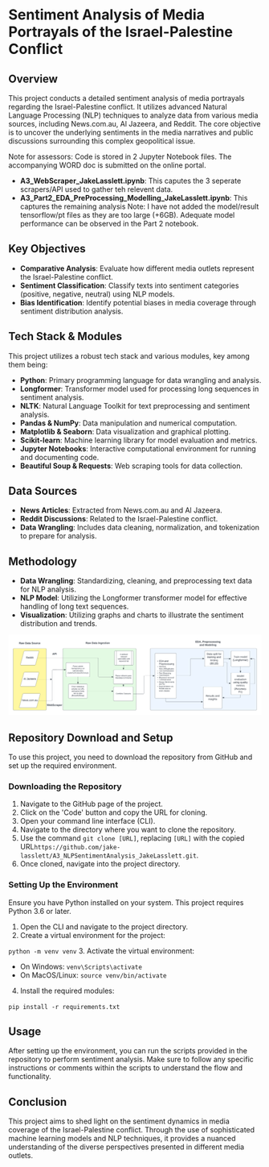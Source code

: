 # Sentiment Analysis of Media Portrayals of the Israel-Palestine Conflict

## Overview

This project conducts a detailed sentiment analysis of media portrayals regarding the Israel-Palestine conflict. It utilizes advanced Natural Language Processing (NLP) techniques to analyze data from various media sources, including News.com.au, Al Jazeera, and Reddit. The core objective is to uncover the underlying sentiments in the media narratives and public discussions surrounding this complex geopolitical issue.

Note for assessors: Code is stored in 2 Jupyter Notebook files. The accompanying WORD doc is submitted on the online portal.
- **A3_WebScraper_JakeLasslett.ipynb**: This caputes the 3 seperate scrapers/API used to gather teh relevent data.
- **A3_Part2_EDA_PreProcessing_Modelling_JakeLasslett.ipynb**: This captures the remaining analysis
Note: I have not added the model/result tensorflow/pt files as they are too large (+6GB). Adequate model performance can be observed in the Part 2 notebook.

## Key Objectives
- **Comparative Analysis**: Evaluate how different media outlets represent the Israel-Palestine conflict.
- **Sentiment Classification**: Classify texts into sentiment categories (positive, negative, neutral) using NLP models.
- **Bias Identification**: Identify potential biases in media coverage through sentiment distribution analysis.

## Tech Stack & Modules
This project utilizes a robust tech stack and various modules, key among them being:
- **Python**: Primary programming language for data wrangling and analysis.
- **Longformer**: Transformer model used for processing long sequences in sentiment analysis.
- **NLTK**: Natural Language Toolkit for text preprocessing and sentiment analysis.
- **Pandas & NumPy**: Data manipulation and numerical computation.
- **Matplotlib & Seaborn**: Data visualization and graphical plotting.
- **Scikit-learn**: Machine learning library for model evaluation and metrics.
- **Jupyter Notebooks**: Interactive computational environment for running and documenting code.
- **Beautiful Soup & Requests**: Web scraping tools for data collection.

## Data Sources
- **News Articles**: Extracted from News.com.au and Al Jazeera.
- **Reddit Discussions**: Related to the Israel-Palestine conflict.
- **Data Wrangling**: Includes data cleaning, normalization, and tokenization to prepare for analysis.

## Methodology
- **Data Wrangling**: Standardizing, cleaning, and preprocessing text data for NLP analysis.
- **NLP Model**: Utilizing the Longformer transformer model for effective handling of long text sequences.
- **Visualization**: Utilizing graphs and charts to illustrate the sentiment distribution and trends.

![](A3_Data_Workflow.png)

## Repository Download and Setup

To use this project, you need to download the repository from GitHub and set up the required environment.

### Downloading the Repository

1. Navigate to the GitHub page of the project.
2. Click on the 'Code' button and copy the URL for cloning.
3. Open your command line interface (CLI).
4. Navigate to the directory where you want to clone the repository.
5. Use the command `git clone [URL]`, replacing `[URL]` with the copied URL`https://github.com/jake-lasslett/A3_NLPSentimentAnalysis_JakeLasslett.git`.
6. Once cloned, navigate into the project directory.

### Setting Up the Environment

Ensure you have Python installed on your system. This project requires Python 3.6 or later.

1. Open the CLI and navigate to the project directory.
2. Create a virtual environment for the project:

`python -m venv venv`
3. Activate the virtual environment:
- On Windows: `venv\Scripts\activate`
- On MacOS/Linux: `source venv/bin/activate`
4. Install the required modules:

`pip install -r requirements.txt`

## Usage

After setting up the environment, you can run the scripts provided in the repository to perform sentiment analysis. Make sure to follow any specific instructions or comments within the scripts to understand the flow and functionality.

## Conclusion

This project aims to shed light on the sentiment dynamics in media coverage of the Israel-Palestine conflict. Through the use of sophisticated machine learning models and NLP techniques, it provides a nuanced understanding of the diverse perspectives presented in different media outlets.


